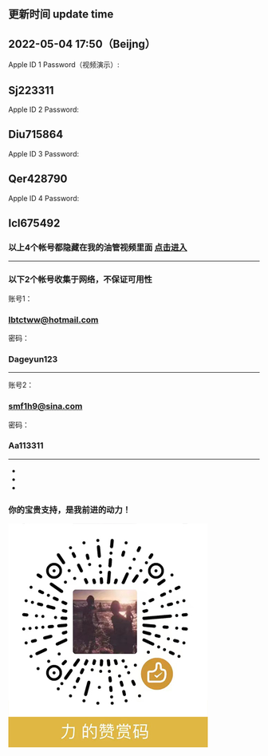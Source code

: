 
## 更新时间 update time
 2022-05-04   17:50（Beijng）
---

Apple ID 1 Password（视频演示）:

## Sj223311
Apple ID 2 Password:

## Diu715864
Apple ID 3 Password:

## Qer428790


Apple ID 4 Password:

## Icl675492


### 以上4个帐号都隐藏在我的油管视频里面  [点击进入](https://www.youtube.com/channel/UCXPSzwcs0pspPTAI2rcaBgQ "悬停显示")
-------------------------------------------
### 以下2个帐号收集于网络，不保证可用性

账号1：
### lbtctww@hotmail.com
密码：
### Dageyun123
-------------------------------------------
账号2：
### smf1h9@sina.com
密码：
### Aa113311
-------------------------------------------

-
-
-






   ### 你的宝贵支持，是我前进的动力！

![weixin](https://github.com/raoli1986/raoli1986.github.io/blob/main/weixinS.jpg)
